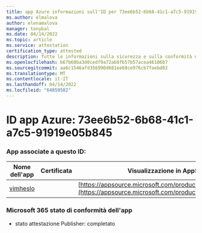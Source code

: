 ```yaml
---
title: app Azure informazioni sull'ID per 73ee6b52-6b68-41c1-a7c5-91919e05b845
ms.author: elmalova
author: elenamalova
manager: tonybal
ms.date: 04/14/2022
ms.topic: article
ms.service: attestation
certification_type: attested
description: Tutte le informazioni sulla sicurezza e sulla conformità disponibili per 73ee6b52-6b68-41c1-a7c5-91919e05b845.
ms.openlocfilehash: b67b60ba3d0cedf9a72ab8fb57b57acea46106b7
ms.sourcegitcommit: aa6c1546afd356990d681ee68ce976cb7faebd02
ms.translationtype: MT
ms.contentlocale: it-IT
ms.lasthandoff: 04/14/2022
ms.locfileid: "64859582"
---
```

# <a name="azure-app-id-73ee6b52-6b68-41c1-a7c5-91919e05b845"></a>ID app Azure: 73ee6b52-6b68-41c1-a7c5-91919e05b845


### <a name="apps-associated-with-this-id"></a>App associate a questo ID:
| **Nome dell'app** | **Certificata** | **Visualizzazione in AppSource** |
|--------------|---------------|-----------------------|
| [vimheslo](../forward/WA200003843.md) |  | [https://appsource.microsoft.com/product/office/WA200003843](https://appsource.microsoft.com/product/office/WA200003843) |

### <a name="microsoft-365-app-compliance-status"></a>Microsoft 365 stato di conformità dell'app
- stato attestazione Publisher: completato
